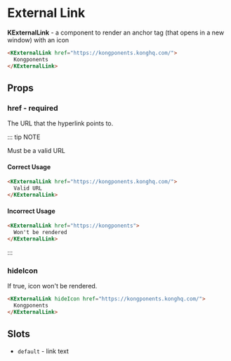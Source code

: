 # External Link

**KExternalLink** - a component to render an anchor tag (that opens in a new window) with an icon

<KCard>
    <template v-slot:body>
      <KExternalLink href="https://kongponents.konghq.com/">Kongponents</KExternalLink>
    </template>
</KCard>

```html
<KExternalLink href="https://kongponents.konghq.com/">
  Kongponents
</KExternalLink>
```

## Props

### href - required

The URL that the hyperlink points to.

::: tip NOTE

Must be a valid URL

<h4><KIcon icon="check" size="22" color="var(--green-500)" style="vertical-align: sub;" class="mr-1" />Correct Usage</h4>

```html
<KExternalLink href="https://kongponents.konghq.com/">
  Valid URL
</KExternalLink>
```

<h4><KIcon icon="disabled" size="22" color="var(--red-500)" style="vertical-align: sub;" class="mr-1" />Incorrect Usage</h4>

```html
<KExternalLink href="https://kongponents">
  Won't be rendered
</KExternalLink>
```

:::

### hideIcon

If true, icon won't be rendered.

<KCard>
    <template v-slot:body>
      <KExternalLink href="https://kongponents.konghq.com/" hideIcon>Kongponents</KExternalLink>
    </template>
</KCard>

```html
<KExternalLink hideIcon href="https://kongponents.konghq.com/">
  Kongponents
</KExternalLink>
```

## Slots

- `default` - link text